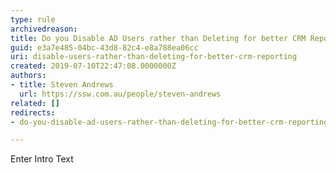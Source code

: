 ```yaml
---
type: rule
archivedreason: 
title: Do you Disable AD Users rather than Deleting for better CRM Reporting?
guid: e3a7e485-04bc-43d8-82c4-e8a788ea06cc
uri: disable-users-rather-than-deleting-for-better-crm-reporting
created: 2019-07-10T22:47:08.0000000Z
authors:
- title: Steven Andrews
  url: https://ssw.com.au/people/steven-andrews
related: []
redirects:
- do-you-disable-ad-users-rather-than-deleting-for-better-crm-reporting

---
```



Enter Intro Text
<br><excerpt class='endintro'></excerpt><br>



